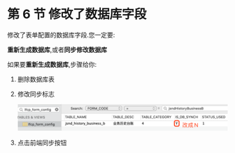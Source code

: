 # 第 6 节 修改了数据库字段

修改了表单配置的数据库字段.您一定要:

**重新生成数据库**,或者**同步修改数据库**

如果要**重新生成数据库**,步骤给你:

1. 删除数据库表

2. 修改同步标志

   <img src="./img/db_field_1.png" alt="db_field_1" style="zoom:50%;" />

3. 点击前端同步按钮